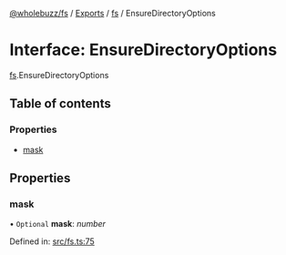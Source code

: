 [@wholebuzz/fs](../README.md) / [Exports](../modules.md) / [fs](../modules/fs.md) / EnsureDirectoryOptions

# Interface: EnsureDirectoryOptions

[fs](../modules/fs.md).EnsureDirectoryOptions

## Table of contents

### Properties

- [mask](fs.ensuredirectoryoptions.md#mask)

## Properties

### mask

• `Optional` **mask**: *number*

Defined in: [src/fs.ts:75](https://github.com/wholebuzz/fs/blob/master/src/fs.ts#L75)

